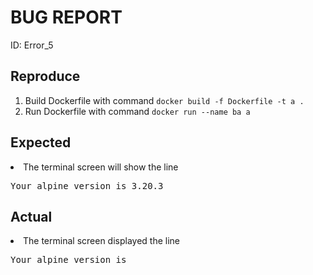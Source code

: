 <h1>BUG REPORT</h1>
ID: Error_5
<h2>Reproduce</h2>
<ol>
    <li>Build Dockerfile with command <code>docker build -f Dockerfile -t a .</code></li>
    <li>Run Dockerfile with command <code>docker run --name ba a</code></li>
</ol>
<h2>Expected</h2>
    <li>The terminal screen will show the line <pre>Your alpine version is 3.20.3</pre></li>
<h2>Actual</h2>
    <li>The terminal screen displayed the line <pre>Your alpine version is</pre></li>